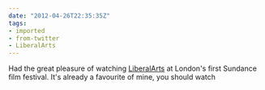 ```yaml
---
date: "2012-04-26T22:35:35Z"
tags:
- imported
- from-twitter
- LiberalArts
---
```

Had the great pleasure of watching [LiberalArts](/tags/LiberalArts) at London's first Sundance film festival. It's already a favourite of mine, you should watch
